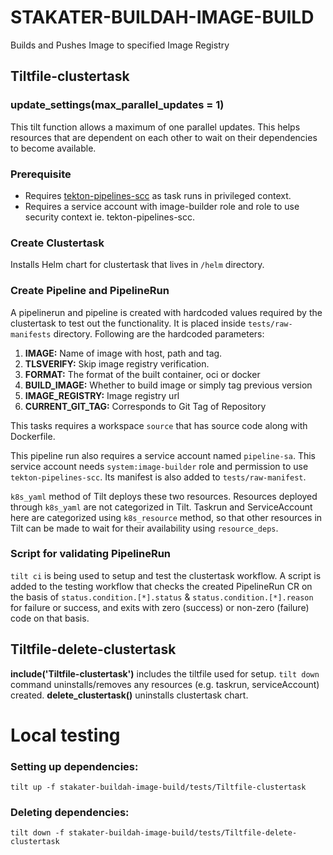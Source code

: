 # STAKATER-BUILDAH-IMAGE-BUILD
Builds and Pushes Image to specified Image Registry

## Tiltfile-clustertask

### update_settings(max_parallel_updates = 1) 

This tilt function allows a maximum of one parallel updates. This helps resources that are dependent on each other to wait on their dependencies to become available.

### Prerequisite
- Requires [tekton-pipelines-scc](https://github.com/stakater-ab/saap-addons-charts/blob/main/stakater/tekton-pipeline/templates/scc.yaml) as task runs in privileged context.
- Requires a service account with image-builder role and role to use security context ie. tekton-pipelines-scc.

### Create Clustertask

Installs Helm chart for clustertask that lives in `/helm` directory.

### Create Pipeline and PipelineRun

A pipelinerun and pipeline is created with hardcoded values required by the clustertask to test out the functionality. It is placed inside `tests/raw-manifests` directory. Following are the hardcoded parameters:

1. **IMAGE:** Name of image with host, path and tag.
2. **TLSVERIFY:** Skip image registry verification.
3. **FORMAT:** The format of the built container, oci or docker
4. **BUILD_IMAGE:** Whether to build image or simply tag previous version
5. **IMAGE_REGISTRY:** Image registry url
8. **CURRENT_GIT_TAG:** Corresponds to Git Tag of Repository

This tasks requires a workspace `source` that has source code along with Dockerfile.

This pipeline run also requires a service account named `pipeline-sa`. This service account needs `system:image-builder` role and permission to use `tekton-pipelines-scc`. Its manifest is also added to `tests/raw-manifest`.

`k8s_yaml` method of Tilt deploys these two resources. Resources deployed through `k8s_yaml` are not categorized in Tilt. Taskrun and ServiceAccount here are categorized using `k8s_resource` method, so that other resources in Tilt can be made to wait for their availability using `resource_deps`.

### Script for validating PipelineRun

`tilt ci` is being used to setup and test the clustertask workflow. A script is added to the testing workflow that checks the created PipelineRun CR on the basis of `status.condition.[*].status` & `status.condition.[*].reason` for failure or success, and exits with zero (success) or non-zero (failure) code on that basis.

## Tiltfile-delete-clustertask

**include('Tiltfile-clustertask')** includes the tiltfile used for setup. `tilt down` command uninstalls/removes any resources (e.g. taskrun, serviceAccount) created. 
**delete_clustertask()** uninstalls clustertask chart.

# Local testing

### Setting up dependencies:

`tilt up -f stakater-buildah-image-build/tests/Tiltfile-clustertask`

### Deleting dependencies:

`tilt down -f stakater-buildah-image-build/tests/Tiltfile-delete-clustertask`